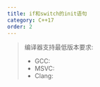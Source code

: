 ```yaml
---
title: if和switch的init语句
category: C++17
order: 2
---
```


> 编译器支持最低版本要求:
> * GCC:
> * MSVC:
> * Clang:
